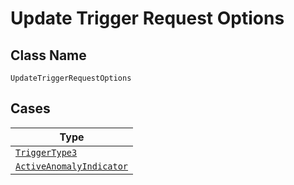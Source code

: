 
# Update Trigger Request Options

## Class Name

`UpdateTriggerRequestOptions`

## Cases

| Type |
|  --- |
| [`TriggerType3`](../../../doc/models/trigger-type-3.md) |
| [`ActiveAnomalyIndicator`](../../../doc/models/active-anomaly-indicator.md) |

